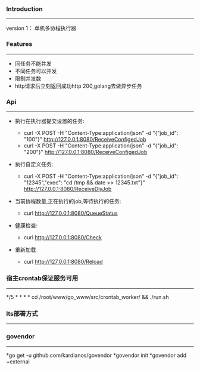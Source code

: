 ### Introduction
----
version 1：
单机多协程执行器

### Features
----
* 同任务不能并发
* 不同任务可以并发
* 限制并发数
* http请求后立刻返回成功http 200,golang去做异步任务

### Api
----
* 执行在执行器提交设置的任务:
    * curl -X POST -H "Content-Type:application/json" -d "{\"job_id\": \"100\"}" http://127.0.0.1:8080/ReceiveConfigedJob
    * curl -X POST -H "Content-Type:application/json" -d "{\"job_id\": \"200\"}" http://127.0.0.1:8080/ReceiveConfigedJob

* 执行自定义任务:
    * curl -X POST -H "Content-Type:application/json" -d "{\"job_id\": \"12345\",\"exec\": \"cd /tmp && date >> 12345.txt\"}" http://127.0.0.1:8080/ReceiveDiyJob

* 当前协程数量,正在执行的job,等待执行的任务:
    * curl http://127.0.0.1:8080/QueueStatus
    
* 健康检查:
    * curl http://127.0.0.1:8080/Check
    
* 重新加载 
    * curl http://127.0.0.1:8080/Reload


### 宿主crontab保证服务可用
----
*/5  * * * * cd /root/www/go_www/src/crontab_worker/ && ./run.sh


### lts部署方式
----

### govendor
----
*go get -u github.com/kardianos/govendor
    *govendor init
    *govendor add +external
